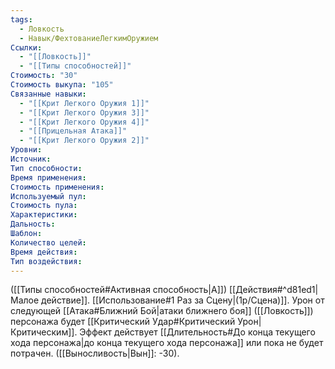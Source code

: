 ```yaml
---
tags:
  - Ловкость
  - Навык/ФехтованиеЛегкимОружием
Ссылки:
  - "[[Ловкость]]"
  - "[[Типы способностей]]"
Стоимость: "30"
Стоимость выкупа: "105"
Связанные навыки:
  - "[[Крит Легкого Оружия 1]]"
  - "[[Крит Легкого Оружия 3]]"
  - "[[Крит Легкого Оружия 4]]"
  - "[[Прицельная Атака]]"
  - "[[Крит Легкого Оружия 2]]"
Уровни:
Источник:
Тип способности:
Время применения:
Стоимость применения:
Используемый пул:
Стоимость пула:
Характеристики:
Дальность:
Шаблон:
Количество целей:
Время действия:
Тип воздействия:
---
```

([[Типы способностей#Активная способность|А]]) [[Действия#^d81ed1|Малое действие]]. [[Использование#1 Раз за Сцену|(1р/Сцена)]]. Урон от следующей [[Атака#Ближний Бой|атаки ближнего боя]] ([[Ловкость]]) персонажа будет [[Критический Удар#Критический Урон|Критическим]]. Эффект действует [[Длительность#До конца текущего хода персонажа|до конца текущего хода персонажа]] или пока не будет потрачен. ([[Выносливость|Вын]]: -30).